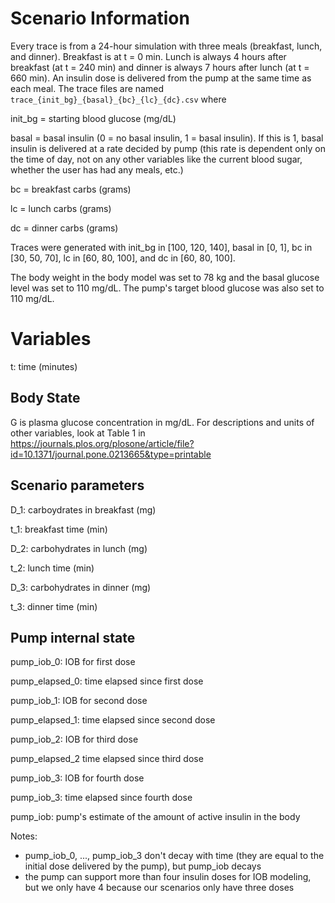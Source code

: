
# Scenario Information

Every trace is from a 24-hour simulation with three meals (breakfast, lunch, and dinner). Breakfast is at t = 0 min. Lunch is always 4 hours after breakfast (at t = 240 min) and dinner is always 7 hours after lunch (at t = 660 min). An insulin dose is delivered from the pump at the same time as each meal. The trace files are named `trace_{init_bg}_{basal}_{bc}_{lc}_{dc}.csv` where

init_bg = starting blood glucose (mg/dL)

basal = basal insulin (0 = no basal insulin, 1 = basal insulin). If this is 1, basal insulin is delivered at a rate decided by pump (this rate is dependent only on the time of day, not on any other variables like the current blood sugar, whether the user has had any meals, etc.)

bc = breakfast carbs (grams)

lc = lunch carbs (grams)

dc = dinner carbs (grams)

Traces were generated with init_bg in [100, 120, 140], basal in [0, 1], bc in [30, 50, 70], lc in [60, 80, 100], and dc in [60, 80, 100].

The body weight in the body model was set to 78 kg and the basal glucose level was set to 110 mg/dL. The pump's target blood glucose was also set to 110 mg/dL. 

# Variables

t: time (minutes)

##  Body State

G is plasma glucose concentration in mg/dL. For descriptions and units of other variables, look at Table 1 in https://journals.plos.org/plosone/article/file?id=10.1371/journal.pone.0213665&type=printable

##  Scenario parameters

D_1: carboydrates in breakfast (mg)

t_1: breakfast time (min)

D_2: carbohydrates in lunch (mg)

t_2: lunch time (min)

D_3: carbohydrates in dinner (mg)

t_3: dinner time (min)

##  Pump internal state

pump_iob_0: IOB for first dose

pump_elapsed_0: time elapsed since first dose


pump_iob_1: IOB for second dose

pump_elapsed_1: time elapsed since second dose


pump_iob_2: IOB for third dose

pump_elapsed_2 time elapsed since third dose


pump_iob_3: IOB for fourth dose

pump_iob_3: time elapsed since fourth dose


pump_iob: pump's estimate of the amount of active 
insulin in the body

Notes:
- pump_iob_0, ..., pump_iob_3 don't decay with time (they are equal to the initial dose delivered by the pump), but pump_iob decays
- the pump can support more than four insulin doses for IOB modeling, but we only have 4 because our scenarios only have three doses 